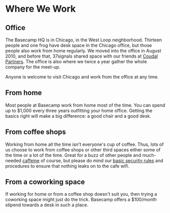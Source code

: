 # Where We Work

## Office

The Basecamp HQ is in Chicago, in the West Loop neighborhood. Thirteen people and one frog have desk space in the Chicago office, but those people also work from home regularly. We moved into the office in August 2010, and before that, 37signals shared space with our friends at [Coudal Partners](http://www.coudal.com). The office is also where we twice a year gather the whole company for the meet-up.

Anyone is welcome to visit Chicago and work from the office at any time. 

## From home

Most people at Basecamp work from home most of the time. You can spend up to $1,000 every three years outfitting your home office. Getting the basics right will make a big difference: a good chair and a good desk.

## From coffee shops

Working from home all the time isn't everyone's cup of coffee. Thus, lots of us choose to work from coffee shops or other third spaces either some of the time or a lot of the time. Great for a buzz of other people and much-needed [caffeine](https://giphy.com/gifs/bobs-burgers-fox-bobs-burgers-tv-3o72F3CQSLwU7XTlDy) of course, but please do mind our [basic security rules](https://3.basecamp.com/2914079/buckets/34/documents/14419) and procedures to ensure that nothing leaks on to the cafe wifi.

## From a coworking space

If working for home or from a coffee shop doesn't suit you, then trying a coworking space might just do the trick. Basecamp offers a $100/month stipend towards a desk in such a place.
